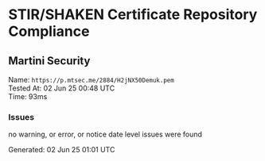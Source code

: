 # STIR/SHAKEN Certificate Repository Compliance

## Martini Security

Name: `https://p.mtsec.me/2884/H2jNX50Demuk.pem`\
Tested At: 02 Jun 25 00:48 UTC\
Time: 93ms

### Issues

no warning, or error, or notice date level issues were found

Generated: 02 Jun 25 01:01 UTC